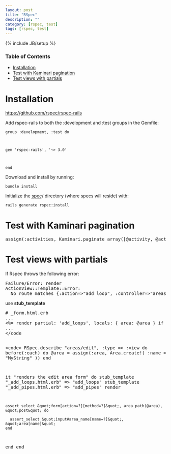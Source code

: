 ```yaml
---
layout: post
title: "RSpec"
description: ""
category: [rspec, test]
tags: [rspec, test]
---
```

{% include JB/setup %}

<!-- TOC START -->
<div id="dw__toc">
<h3 class="toggle">Table of Contents</h3>
<div>

<ul class="toc">
<li class="level1"><div class="li"><a href="#installation">Installation</a></div></li>
<li class="level1"><div class="li"><a href="#test_with_kaminari_pagination">Test with Kaminari pagination</a></div></li>
<li class="level1"><div class="li"><a href="#test_views_with_partials">Test views with partials</a></div></li>
</ul>
</div>
</div>
<!-- TOC END -->

<h1 class="sectionedit1" id="installation">Installation</h1>
<div class="level1">

<p>
<a href="https://github.com/rspec/rspec-rails" class="urlextern" title="https://github.com/rspec/rspec-rails"  rel="nofollow">https://github.com/rspec/rspec-rails</a>
</p>

<p>
Add rspec-rails to both the :development and :test groups in the Gemfile:<br/>

<code>
group :development, :test do<br/>

  gem &#039;rspec-rails&#039;, &#039;~&gt; 3.0&#039;<br/>

end</code><br/>

</p>

<p>
Download and install by running:
</p>

<p>
<code>bundle install</code><br/>

</p>

<p>
Initialize the <abbr title="specification">spec</abbr>/ directory (where specs will reside) with:
</p>

<p>
<code>rails generate rspec:install</code>
</p>

</div>

<h1 class="sectionedit2" id="test_with_kaminari_pagination">Test with Kaminari pagination</h1>
<div class="level1">
<pre class="code">assign(:activities, Kaminari.paginate_array([@activity, @activity2]).page(1))</pre>

</div>

<h1 class="sectionedit3" id="test_views_with_partials">Test views with partials</h1>
<div class="level1">

<p>
If Rspec throws the following error:
</p>
<pre class="code">Failure/Error: render
ActionView::Template::Error:
  No route matches {:action=&gt;&quot;add_loop&quot;, :controller=&gt;&quot;areas&quot;} missing required keys: [:id]</pre>

<p>
use <strong>stub_template</strong>
</p>
<pre class="code"># _form.html.erb
...
&lt;%= render partial: &#039;add_loops&#039;, locals: { area: @area } if @area.id %&gt;
...
&lt;/code

&lt;code&gt;
RSpec.describe &quot;areas/edit&quot;, :type =&gt; :view do
  before(:each) do
    @area = assign(:area, Area.create!(
      :name =&gt; &quot;MyString&quot;
    ))
  end

  it &quot;renders the edit area form&quot; do
    stub_template &quot;_add_loops.html.erb&quot; =&gt; &quot;add_loops&quot;
    stub_template &quot;_add_pipes.html.erb&quot; =&gt; &quot;add_pipes&quot;
    render

    assert_select &quot;form[action=?][method=?]&quot;, area_path(@area), &quot;post&quot; do

      assert_select &quot;input#area_name[name=?]&quot;, &quot;area[name]&quot;
    end
  end
end
</pre>

</div>
